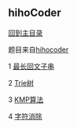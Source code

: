 ## hihoCoder

[回到主目录](https://github.com/luofengmacheng/algorithms)

题目来自[hihocoder](http://www.hihocoder.com)

1 [最长回文子串](https://github.com/luofengmacheng/algorithms/blob/master/hihocoder/1.md)

2 [Trie树](https://github.com/luofengmacheng/algorithms/blob/master/hihocoder/2.md)

3 [KMP算法](https://github.com/luofengmacheng/algorithms/blob/master/hihocoder/3.md)

4 [字符消除](https://github.com/luofengmacheng/algorithms/blob/master/hihocoder/4.md)

